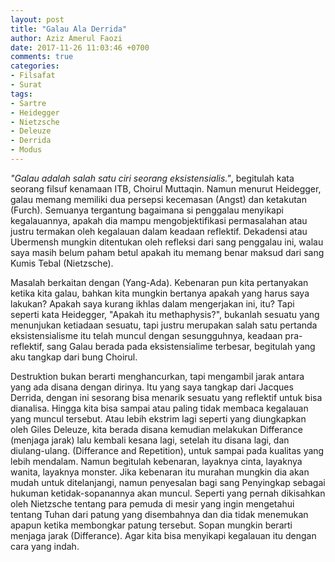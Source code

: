 ```yaml
---
layout: post
title: "Galau Ala Derrida"
author: Aziz Amerul Faozi
date: 2017-11-26 11:03:46 +0700
comments: true
categories: 
- Filsafat
- Surat
tags:
- Sartre
- Heidegger
- Nietzsche
- Deleuze
- Derrida
- Modus
---
```

*"Galau adalah salah satu ciri seorang eksistensialis."*, begitulah kata seorang filsuf kenamaan ITB, Choirul Muttaqin. Namun menurut Heidegger, galau memang memiliki dua persepsi kecemasan (Angst) dan ketakutan (Furch). Semuanya tergantung bagaimana si penggalau menyikapi kegalauannya, apakah dia mampu mengobjektifikasi permasalahan atau justru termakan oleh kegalauan dalam keadaan reflektif. Dekadensi atau Ubermensh mungkin ditentukan oleh refleksi dari sang penggalau ini, walau saya masih belum paham betul apakah itu memang benar maksud dari sang Kumis Tebal (Nietzsche).

Masalah berkaitan dengan (Yang-Ada). Kebenaran pun kita pertanyakan ketika kita galau, bahkan kita mungkin bertanya apakah yang harus saya lakukan? Apakah saya kurang ikhlas dalam mengerjakan ini, itu? Tapi seperti kata Heidegger, "Apakah itu methaphysis?", bukanlah  sesuatu yang menunjukan ketiadaan sesuatu, tapi justru merupakan salah satu pertanda eksistensialisme itu telah muncul dengan sesungguhnya, keadaan pra-reflektif, sang Galau berada pada eksistensialime terbesar, begitulah yang aku tangkap dari bung Choirul.

Destruktion bukan berarti menghancurkan, tapi mengambil jarak antara yang ada disana dengan dirinya. Itu yang saya tangkap dari Jacques Derrida, dengan ini sesorang bisa menarik sesuatu yang reflektif untuk bisa dianalisa. Hingga kita bisa sampai atau paling tidak membaca kegalauan yang muncul tersebut. Atau lebih ekstrim lagi seperti yang diungkapkan oleh Giles Deleuze, kita berada disana kemudian melakukan Differance (menjaga jarak) lalu kembali kesana lagi, setelah itu disana lagi, dan diulang-ulang. (Differance and Repetition), untuk sampai pada kualitas yang lebih mendalam.
Namun begitulah kebenaran, layaknya cinta, layaknya wanita, layaknya monster. Jika kebenaran itu murahan mungkin dia akan mudah untuk ditelanjangi, namun penyesalan bagi sang Penyingkap sebagai hukuman ketidak-sopanannya akan muncul. Seperti yang pernah dikisahkan oleh Nietzsche tentang para pemuda di mesir yang ingin mengetahui tentang Tuhan dari patung yang disembahnya dan dia tidak menemukan apapun ketika membongkar patung tersebut. Sopan mungkin berarti menjaga jarak (Differance). Agar kita bisa menyikapi kegalauan itu dengan cara yang indah.
